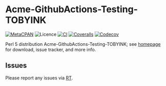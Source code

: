 # Acme-GithubActions-Testing-TOBYINK

[![MetaCPAN](https://img.shields.io/cpan/v/Acme-GithubActions-Testing-TOBYINK.svg)](https://metacpan.org/release/Acme-GithubActions-Testing-TOBYINK)
![Licence](https://img.shields.io/cpan/l/Acme-GithubActions-Testing-TOBYINK)
[![CI](https://github.com/tobyink/p5-acme-githubactions-testing-tobyink/workflows/CI/badge.svg)](https://github.com/tobyink/p5-acme-githubactions-testing-tobyink/actions)
[![Coveralls](https://coveralls.io/repos/tobyink/p5-acme-githubactions-testing-tobyink/badge.svg?branch=master&amp;service=github)](https://coveralls.io/github/tobyink/p5-acme-githubactions-testing-tobyink)
[![Codecov](https://codecov.io/gh/tobyink/p5-acme-githubactions-testing-tobyink/branch/master/graph/badge.svg)](https://codecov.io/gh/tobyink/p5-acme-githubactions-testing-tobyink)

Perl 5 distribution Acme-GithubActions-Testing-TOBYINK; see [homepage](https://metacpan.org/release/Acme-GithubActions-Testing-TOBYINK)
for download, issue tracker, and more info.

## Issues

Please report any issues via [RT](https://rt.cpan.org/Dist/Display.html?Queue=Acme-GithubActions-Testing-TOBYINK).
